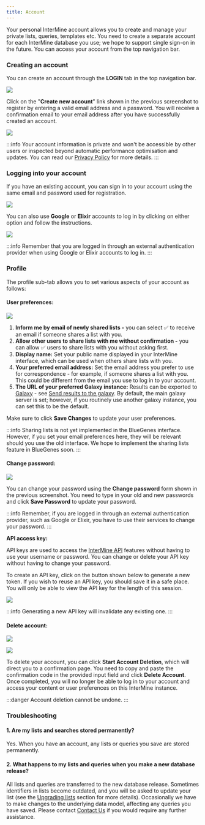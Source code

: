 ```yaml
---
title: Account
---
```


Your personal InterMine account allows you to create and manage your private lists, queries, templates etc. You need to create a separate account for each InterMine database you use; we hope to support single sign-on in the future. You can access your account from the top navigation bar.  

### Creating an account

You can create an account through the **LOGIN** tab in the top navigation bar. 

![](/img/login.png)

Click on the "**Create new account**" link shown in the previous screenshot to register by entering a valid email address and a password. You will receive a confirmation email to your email address after you have successfully created an account.

![](/img/register.png)

:::info
Your account information is private and won't be accessible by other users or inspected beyond automatic performance optimisation and updates. You can read our [Privacy Policy](https://intermine.readthedocs.io/en/latest/about/privacy-policy/) for more details. 
:::

### Logging into your account

If you have an existing account, you can sign in to your account using the same email and password used for registration. 

![](/img/email-login.png)

You can also use **Google** or **Elixir** accounts to log in by clicking on either option and follow the instructions. 

![](/img/google.png)

:::info
Remember that you are logged in through an external authentication provider when using Google or Elixir accounts to log in. 
:::

### Profile

The profile sub-tab allows you to set various aspects of your account as follows:

#### User preferences:

![](/img/user-preferences.png)

1. **Inform me by email of newly shared lists -** you can select ✅ to receive an email if someone shares a list with you.
2. **Allow other users to share lists with me without confirmation -** you can allow ✅ users to share lists with you without asking first.
3. **Display name:** Set your public name displayed in your InterMine interface, which can be used when others share lists with you. 
4. **Your preferred email address:** Set the email address you prefer to use for correspondence - for example, if someone shares a list with you. This could be different from the email you use to log in to your account.
5. **The URL of your preferred Galaxy instance:** Results can be exported to [Galaxy](http://galaxyproject.org/) - see [Send results to the galaxy](https://flymine.readthedocs.io/en/latest/results-tables/Documentationresultstables.html#resultsgalaxy). By default, the main galaxy server is set; however, if you routinely use another galaxy instance, you can set this to be the default.

Make sure to click **Save Changes** to update your user preferences.

:::info
Sharing lists is not yet implemented in the BlueGenes interface. However, if you set your email preferences here, they will be relevant should you use the old interface. We hope to implement the sharing lists feature in BlueGenes soon.
:::

#### Change password:

![](/img/password.png)

You can change your password using the **Change password** form shown in the previous screenshot. You need to type in your old and new passwords and click **Save Password** to update your password. 

:::info
Remember, if you are logged in through an external authentication provider, such as Google or Elixir, you have to use their services to change your password.
:::

**API access key:**

API keys are used to access the [InterMine API](https://intermine.readthedocs.org/en/latest/web-services/) features without having to use your username or password. You can change or delete your API key without having to change your password. 

To create an API key, click on the button shown below to generate a new token. If you wish to reuse an API key, you should save it in a safe place. You will only be able to view the API key for the length of this session.

![](</img/api-key (1).png>)

:::info
Generating a new API key will invalidate any existing one. 
:::

#### Delete account:

![](</img/delete-account (1).png>)

![](/img/delete-account-code.png)

To delete your account, you can click **Start Account Deletion**, which will direct you to a confirmation page. You need to copy and paste the confirmation code in the provided input field and click **Delete Account**. Once completed, you will no longer be able to log in to your account and access your content or user preferences on this InterMine instance. 

:::danger
Account deletion cannot be undone. 
:::

### Troubleshooting

#### 1. Are my lists and searches stored permanently?

Yes. When you have an account, any lists or queries you save are stored permanently.

#### 2. What happens to my lists and queries when you make a new database release?

All lists and queries are transferred to the new database release. Sometimes identifiers in lists become outdated, and you will be asked to update your list \(see the [Upgrading lists](https://app.gitbook.com/@user-documentation-intermine/s/user-documentation/content/user-documentation/lists/lists#upgrading-lists) section for more details\). Occasionally we have to make changes to the underlying data model, affecting any queries you have saved. Please contact [Contact Us](contact-us.md) if you would require any further assistance. 

